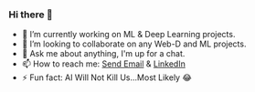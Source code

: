 ### Hi there 👋


- 🔭 I’m currently working on ML & Deep Learning projects. 
- 👯 I’m looking to collaborate on any Web-D and ML projects. 
- 💬 Ask me about anything, I'm up for a chat. 
- 📫 How to reach me: <a href="mailto:kushagra.garg19@gmail.com">Send Email</a> & [LinkedIn](https://www.linkedin.com/in/kushagra-garg-00421b172/)
- ⚡ Fun fact: AI Will Not Kill Us...Most Likely 😂


<!--
**kushagra219/kushagra219** is a ✨ _special_ ✨ repository because its `README.md` (this file) appears on your GitHub profile.


